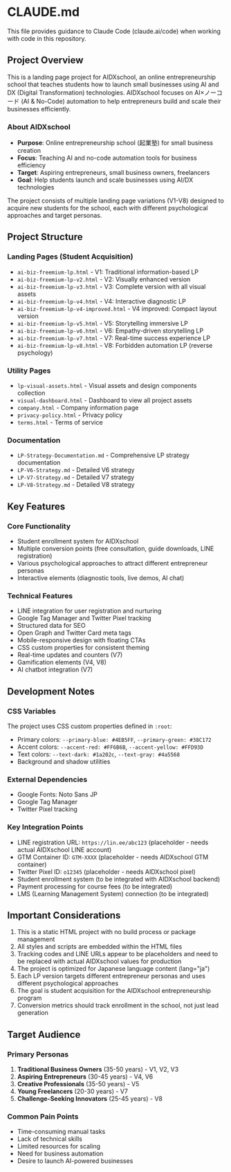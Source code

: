 # CLAUDE.md

This file provides guidance to Claude Code (claude.ai/code) when working with code in this repository.

## Project Overview

This is a landing page project for AIDXschool, an online entrepreneurship school that teaches students how to launch small businesses using AI and DX (Digital Transformation) technologies. AIDXschool focuses on AI×ノーコード (AI & No-Code) automation to help entrepreneurs build and scale their businesses efficiently.

### About AIDXschool
- **Purpose**: Online entrepreneurship school (起業塾) for small business creation
- **Focus**: Teaching AI and no-code automation tools for business efficiency
- **Target**: Aspiring entrepreneurs, small business owners, freelancers
- **Goal**: Help students launch and scale businesses using AI/DX technologies

The project consists of multiple landing page variations (V1-V8) designed to acquire new students for the school, each with different psychological approaches and target personas.

## Project Structure

### Landing Pages (Student Acquisition)
- `ai-biz-freemium-lp.html` - V1: Traditional information-based LP
- `ai-biz-freemium-lp-v2.html` - V2: Visually enhanced version
- `ai-biz-freemium-lp-v3.html` - V3: Complete version with all visual assets
- `ai-biz-freemium-lp-v4.html` - V4: Interactive diagnostic LP
- `ai-biz-freemium-lp-v4-improved.html` - V4 improved: Compact layout version
- `ai-biz-freemium-lp-v5.html` - V5: Storytelling immersive LP
- `ai-biz-freemium-lp-v6.html` - V6: Empathy-driven storytelling LP
- `ai-biz-freemium-lp-v7.html` - V7: Real-time success experience LP
- `ai-biz-freemium-lp-v8.html` - V8: Forbidden automation LP (reverse psychology)

### Utility Pages
- `lp-visual-assets.html` - Visual assets and design components collection
- `visual-dashboard.html` - Dashboard to view all project assets
- `company.html` - Company information page
- `privacy-policy.html` - Privacy policy
- `terms.html` - Terms of service

### Documentation
- `LP-Strategy-Documentation.md` - Comprehensive LP strategy documentation
- `LP-V6-Strategy.md` - Detailed V6 strategy
- `LP-V7-Strategy.md` - Detailed V7 strategy
- `LP-V8-Strategy.md` - Detailed V8 strategy

## Key Features

### Core Functionality
- Student enrollment system for AIDXschool
- Multiple conversion points (free consultation, guide downloads, LINE registration)
- Various psychological approaches to attract different entrepreneur personas
- Interactive elements (diagnostic tools, live demos, AI chat)

### Technical Features
- LINE integration for user registration and nurturing
- Google Tag Manager and Twitter Pixel tracking
- Structured data for SEO
- Open Graph and Twitter Card meta tags
- Mobile-responsive design with floating CTAs
- CSS custom properties for consistent theming
- Real-time updates and counters (V7)
- Gamification elements (V4, V8)
- AI chatbot integration (V7)

## Development Notes

### CSS Variables
The project uses CSS custom properties defined in `:root`:
- Primary colors: `--primary-blue: #4EB5FF`, `--primary-green: #38C172`
- Accent colors: `--accent-red: #FF6B6B`, `--accent-yellow: #FFD93D`
- Text colors: `--text-dark: #1a202c`, `--text-gray: #4a5568`
- Background and shadow utilities

### External Dependencies
- Google Fonts: Noto Sans JP
- Google Tag Manager
- Twitter Pixel tracking

### Key Integration Points
- LINE registration URL: `https://lin.ee/abc123` (placeholder - needs actual AIDXschool LINE account)
- GTM Container ID: `GTM-XXXX` (placeholder - needs AIDXschool GTM container)
- Twitter Pixel ID: `o12345` (placeholder - needs AIDXschool pixel)
- Student enrollment system (to be integrated with AIDXschool backend)
- Payment processing for course fees (to be integrated)
- LMS (Learning Management System) connection (to be integrated)

## Important Considerations

1. This is a static HTML project with no build process or package management
2. All styles and scripts are embedded within the HTML files
3. Tracking codes and LINE URLs appear to be placeholders and need to be replaced with actual AIDXschool values for production
4. The project is optimized for Japanese language content (lang="ja")
5. Each LP version targets different entrepreneur personas and uses different psychological approaches
6. The goal is student acquisition for the AIDXschool entrepreneurship program
7. Conversion metrics should track enrollment in the school, not just lead generation

## Target Audience

### Primary Personas
1. **Traditional Business Owners** (35-50 years) - V1, V2, V3
2. **Aspiring Entrepreneurs** (30-45 years) - V4, V6
3. **Creative Professionals** (35-50 years) - V5
4. **Young Freelancers** (20-30 years) - V7
5. **Challenge-Seeking Innovators** (25-45 years) - V8

### Common Pain Points
- Time-consuming manual tasks
- Lack of technical skills
- Limited resources for scaling
- Need for business automation
- Desire to launch AI-powered businesses